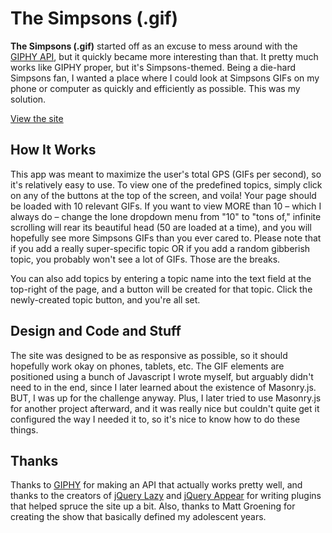 # The Simpsons (.gif)

**The Simpsons (.gif)** started off as an excuse to mess around with the [GIPHY API](https://developers.giphy.com/), but it quickly became more interesting than that. It pretty much works like GIPHY proper, but it's Simpsons-themed. Being a die-hard Simpsons fan, I wanted a place where I could look at Simpsons GIFs on my phone or computer as quickly and efficiently as possible. This was my solution.

[View the site](https://cashbasket.github.io/giphy-app/)

## How It Works

This app was meant to maximize the user's total GPS (GIFs per second), so it's relatively easy to use. To view one of the predefined topics, simply click on any of the buttons at the top of the screen, and voila! Your page should be loaded with 10 relevant GIFs. If you want to view MORE than 10 &ndash; which I always do &ndash; change the lone dropdown menu from "10" to "tons of," infinite scrolling will rear its beautiful head (50 are loaded at a time), and you will hopefully see more Simpsons GIFs than you ever cared to. Please note that if you add a really super-specific topic OR if you add a random gibberish topic, you probably won't see a lot of GIFs. Those are the breaks.

You can also add topics by entering a topic name into the text field at the top-right of the page, and a button will be created for that topic.  Click the newly-created topic button, and you're all set.

## Design and Code and Stuff

The site was designed to be as responsive as possible, so it should hopefully work okay on phones, tablets, etc. The GIF elements are positioned using a bunch of Javascript I wrote myself, but arguably didn't need to in the end, since I later learned about the existence of Masonry.js. BUT, I was up for the challenge anyway. Plus, I later tried to use Masonry.js for another project afterward, and it was really nice but couldn't quite get it configured the way I needed it to, so it's nice to know how to do these things.

## Thanks

Thanks to [GIPHY](https://www.giphy.com) for making an API that actually works pretty well, and thanks to the creators of [jQuery Lazy](http://jquery.eisbehr.de/lazy/) and [jQuery Appear](https://github.com/morr/jquery.appear) for writing plugins that helped spruce the site up a bit. Also, thanks to Matt Groening for creating the show that basically defined my adolescent years.